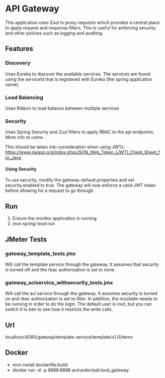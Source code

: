 # API Gateway
This application uses Zuul to proxy requests which provides a central place to apply request and response filters. This is useful for enforcing security and other policies such as logging and auditing.

## Features
### Discovery
Uses Eureka to discover the available services. The services are found using the serviceId that is registered with Eureka (the spring application name).

### Load Balancing
Uses Ribbon to load balance between multiple services

### Security
Uses Spring Security and Zuul filters to apply RBAC to the api endpoints. More info to come.

This should be taken into consideration when using JWTs.
https://www.owasp.org/index.php/JSON_Web_Token_(JWT)_Cheat_Sheet_for_Java

#### Using Security
To use security, modify the gateway-default.properties and set security.enabled to true. The gateway will now enforce a valid JWT token before allowing for a request to go through.

## Run
1) Ensure the monitor application is running
2) mvn spring-boot:run

## JMeter Tests
### gateway_template_tests.jmx 
Will call the template service through the gateway. It assumes that security is turned off and the rbac authorization is set to none.

### gateway_aclservice_withsecurity_tests.jmx
Will call the acl service through the gateway. It assumes security is turned on and rbac authorization is set to filter.
In addition, the mockidm needs to be running in order to do the login. The default user is root, but you can switch it to ben to see how it restricts the write calls.

## Url
localhost:8080/gateway/template-service/template/v1.0/items

## Docker
* mvn install dockerfile:build
* docker run -d -p 8888:8888 activedev/adcloud_gateway